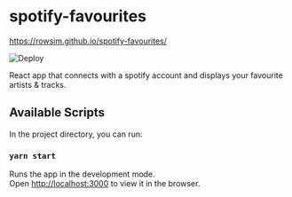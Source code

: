 # spotify-favourites
https://rowsim.github.io/spotify-favourites/

![Deploy](https://github.com/Rowsim/spotify-favourites/workflows/Build%20and%20Deploy/badge.svg)

React app that connects with a spotify account and displays your favourite artists & tracks.

## Available Scripts

In the project directory, you can run:

### `yarn start`

Runs the app in the development mode.<br />
Open [http://localhost:3000](http://localhost:3000) to view it in the browser.
